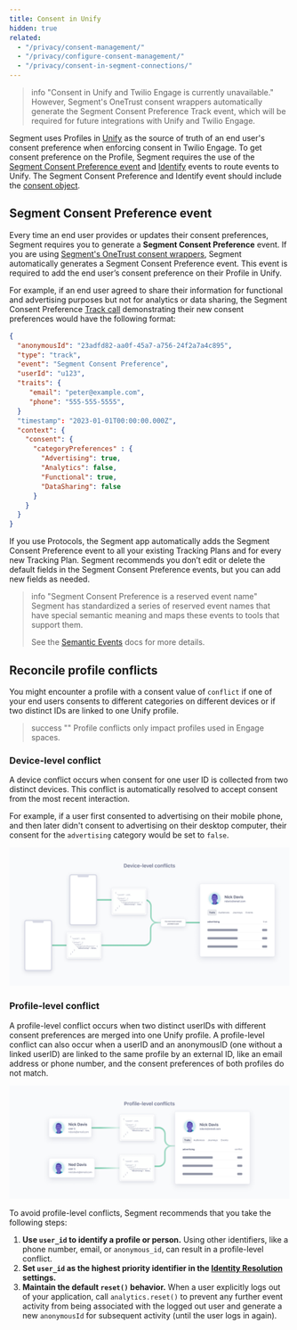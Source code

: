 ```yaml
---
title: Consent in Unify
hidden: true
related:
  - "/privacy/consent-management/"
  - "/privacy/configure-consent-management/"
  - "/privacy/consent-in-segment-connections/"
---
```


> info "Consent in Unify and Twilio Engage is currently unavailable."
> However, Segment's OneTrust consent wrappers automatically generate the Segment Consent Preference Track event, which will be required for future integrations with Unify and Twilio Engage.

Segment uses Profiles in [Unify](/docs/unify/) as the source of truth of an end user's consent preference when enforcing consent in Twilio Engage. To get consent preference on the Profile, Segment requires the use of the [Segment Consent Preference event](#segment-consent-preference-event) and [Identify](/docs/connections/spec/Identify) events to route events to Unify. The Segment Consent Preference and Identify event should include the [consent object](/docs/privacy/consent-in-segment-connections/#consent-object).

## Segment Consent Preference event
Every time an end user provides or updates their consent preferences, Segment requires you to generate a **Segment Consent Preference** event. If you are using [Segment's OneTrust consent wrappers](/docs/privacy/configure-consent-management/#step-2-integrating-your-cmp-with-segment), Segment automatically generates a Segment Consent Preference event. This event is required to add the end user’s consent preference on their Profile in Unify.

For example, if an end user agreed to share their information for functional and advertising purposes but not for analytics or data sharing, the Segment Consent Preference [Track call](/docs/connections/spec/track/) demonstrating their new consent preferences would have the following format:

``` json
{
  "anonymousId": "23adfd82-aa0f-45a7-a756-24f2a7a4c895",
  "type": "track",
  "event": "Segment Consent Preference",
  "userId": "u123",
  "traits": {
     "email": "peter@example.com",
     "phone": "555-555-5555",
  }
  "timestamp": "2023-01-01T00:00:00.000Z",
  "context": {
    "consent": {
      "categoryPreferences" : {
        "Advertising": true,
        "Analytics": false,
        "Functional": true,
        "DataSharing": false
      }
    }
  }
}
```

If you use Protocols, the Segment app automatically adds the Segment Consent Preference event to all your existing Tracking Plans and for every new Tracking Plan. Segment recommends you don’t edit or delete the default fields in the Segment Consent Preference events, but you can add new fields as needed.

> info "Segment Consent Preference is a reserved event name"
> Segment has standardized a series of reserved event names that have special semantic meaning and maps these events to tools that support them.
>
> See the [Semantic Events](/docs/connections/spec/semantic/) docs for more details.

## Reconcile profile conflicts
You might encounter a profile with a consent value of `conflict` if one of your end users consents to different categories on different devices or if two distinct IDs are linked to one Unify profile.

> success ""
> Profile conflicts only impact profiles used in Engage spaces.

### Device-level conflict
A device conflict occurs when consent for one user ID is collected from two distinct devices. This conflict is automatically resolved to accept consent from the most recent interaction. 

For example, if a user first consented to advertising on their mobile phone, and then later didn't consent to advertising on their desktop computer, their consent for the `advertising` category would be set to `false`.

![A diagram showing different consent being reconciled for one profile.](images/device-level-consent-conflcit.png)

### Profile-level conflict
A profile-level conflict occurs when two distinct userIDs with different consent preferences are merged into one Unify profile. A profile-level conflict can also occur when a userID and an anonymousID (one without a linked userID) are linked to the same profile by an external ID, like an email address or phone number, and the consent preferences of both profiles do not match. 

![A diagram showing different users linked to one profile.](images/profile-level-consent-conflict.png)

To avoid profile-level conflicts, Segment recommends that you take the following steps:
1. **Use `user_id` to identify a profile or person.** Using other identifiers, like a phone number, email, or `anonymous_id`, can result in a profile-level conflict. 
2. **Set `user_id` as the highest priority identifier in the [Identity Resolution](/docs/unify/identity-resolution/identity-resolution-settings/#priority) settings.**
3. **Maintain the default `reset()` behavior.** When a user explicitly logs out of your application, call `analytics.reset()` to prevent any further event activity from being associated with the logged out user and generate a new `anonymousId` for subsequent activity (until the user logs in again).
